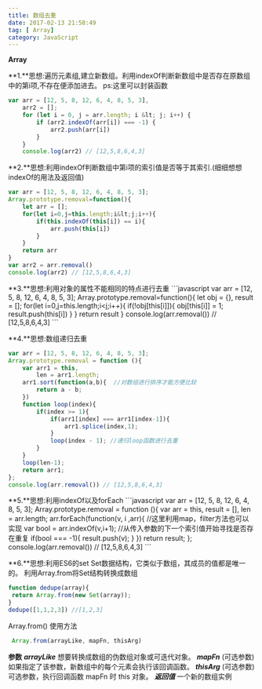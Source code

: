 ```yaml
---
title: 数组去重
date: 2017-02-13 21:58:49
tag: [ Array]
category: JavaScript
---
```

**Array**
<!-- more -->
**1.**思想:遍历元素组,建立新数组。利用indexOf判断新数组中是否存在原数组中的第i项,不存在便添加进去。
ps:这里可以封装函数

```javascript
var arr = [12, 5, 8, 12, 6, 4, 8, 5, 3],
    arr2 = [];
    for (let i = 0, j = arr.length; i &lt; j; i++) {
        if (arr2.indexOf(arr[i]) === -1) {
            arr2.push(arr[i])
        }
    }
    console.log(arr2) // [12,5,8,6,4,3]
```

**2.**思想:利用indexOf判断数组中第i项的索引值是否等于其索引.(细细想想indexOf的用法及返回值)
```javascript
var arr = [12, 5, 8, 12, 6, 4, 8, 5, 3];
Array.prototype.removal=function(){
    let arr = [];
    for(let i=0,j=this.length;i&lt;j;i++){
        if(this.indexOf(this[i]) == i){
            arr.push(this[i])
        }
    }
    return arr
}
var arr2 = arr.removal()
console.log(arr2) // [12,5,8,6,4,3]
```
<p></p>
**3.**思想:利用对象的属性不能相同的特点进行去重
```javascript
var arr = [12, 5, 8, 12, 6, 4, 8, 5, 3];
    Array.prototype.removal=function(){
        let obj = {},
            result = [];
        for(let i=0,j=this.length;i&lt;j;i++){
            if(!obj[this[i]]){
                obj[this[i]] = 1;
                result.push(this[i])
            }
        }
        return result
    }
    console.log(arr.removal()) // [12,5,8,6,4,3]
```


**4.**思想:数组递归去重
```javascript
var arr = [12, 5, 8, 12, 6, 4, 8, 5, 3];
Array.prototype.removal = function (){
    var arr1 = this,
        len = arr1.length;
    arr1.sort(function(a,b){  //对数组进行排序才能方便比较
        return a - b;
    })
    function loop(index){
        if(index >= 1){
            if(arr1[index] === arr1[index-1]){
                arr1.splice(index,1);
            }
            loop(index - 1); //递归loop函数进行去重
        }
    }
    loop(len-1);
    return arr1;
};
console.log(arr.removal()) // [12,5,8,6,4,3]
```
<p></p>
**5.**思想:利用indexOf以及forEach
```javascript
var arr = [12, 5, 8, 12, 6, 4, 8, 5, 3];
Array.prototype.removal = function (){
    var arr = this,
        result = [],
        len = arr.length;
    arr.forEach(function(v, i ,arr){  //这里利用map，filter方法也可以实现
        var bool = arr.indexOf(v,i+1);  //从传入参数的下一个索引值开始寻找是否存在重复
        if(bool === -1){
            result.push(v);
        }
    })
    return result;
};
console.log(arr.removal()) // [12,5,8,6,4,3]
```


**6.**思想:利用ES6的set
Set数据结构，它类似于数组，其成员的值都是唯一的。
利用Array.from将Set结构转换成数组
```javascript
function dedupe(array){
 return Array.from(new Set(array));
}
dedupe([1,1,2,3]) //[1,2,3]
```


Array.from() 使用方法
```javascript
 Array.from(arrayLike, mapFn, thisArg)
 ```
**参数**
 ***arrayLike***
想要转换成数组的伪数组对象或可迭代对象。
 ***mapFn*** (可选参数)
如果指定了该参数，新数组中的每个元素会执行该回调函数。
 ***thisArg*** (可选参数)
可选参数，执行回调函数 mapFn 时 this 对象。
***返回值***
一个新的数组实例